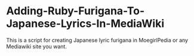 # Adding-Ruby-Furigana-To-Japanese-Lyrics-In-MediaWiki
This is a script for creating Japanese lyric furigana in MoegirlPedia or any Mediawiki site you want. 
